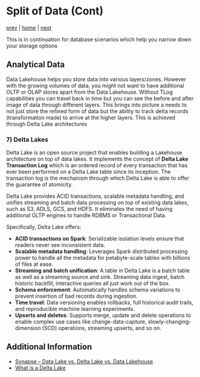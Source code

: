 # Split of Data (Cont)

[prev](./splitofdata2.md.md) | [home](./introduction.md)  | [next]()

This is in continuation for database scenarios which help you narrow down your storage options

## Analytical Data

Data Lakehouse helps you store data into various layers/zones. However with the growing volumes of data, you might not want to have additional OLTP or OLAP stores apart from the Data Lakehouse. Without TLog capabilities you can travel back in time but you can see the before and after image of data through different layers. This brings into picture a needs to not just store the refined form of data but the ability to track delta records (transformation made) to arrive at the higher layers. This is achieved through Delta Lake architectures

### 7) Delta Lakes

Delta Lake is an open source project that enables building a Lakehouse architecture on top of data lakes. It implements the concept of **Delta Lake Transaction Log** which is an ordered record of every transaction that has ever been performed on a Delta Lake table since its inception. The transaction log is the mechanism through which Delta Lake is able to offer the guarantee of atomicity.

Delta Lake provides ACID transactions, scalable metadata handling, and unifies streaming and batch data processing on top of existing data lakes, such as S3, ADLS, GCS, and HDFS. It eliminates the need of having additional OLTP engines to handle RDBMS or Transactional Data.

Specifically, Delta Lake offers:

- **ACID transactions on Spark**: Serializable isolation levels ensure that readers never see inconsistent data.
- **Scalable metadata handling**: Leverages Spark distributed processing power to handle all the metadata for petabyte-scale tables with billions of files at ease.
- **Streaming and batch unification**: A table in Delta Lake is a batch table as well as a streaming source and sink. Streaming data ingest, batch historic backfill, interactive queries all just work out of the box.
- **Schema enforcement**: Automatically handles schema variations to prevent insertion of bad records during ingestion.
- **Time travel**: Data versioning enables rollbacks, full historical audit trails, and reproducible machine learning experiments.
- **Upserts and deletes**: Supports merge, update and delete operations to enable complex use cases like change-data-capture, slowly-changing-dimension (SCD) operations, streaming upserts, and so on.

## Additional Information

- [Synapse – Data Lake vs. Delta Lake vs. Data Lakehouse](https://techcommunity.microsoft.com/t5/azure-synapse-analytics-blog/synapse-data-lake-vs-delta-lake-vs-data-lakehouse/ba-p/3673653)
- [What is a Delta Lake](https://learn.microsoft.com/azure/synapse-analytics/spark/apache-spark-what-is-delta-lake)
